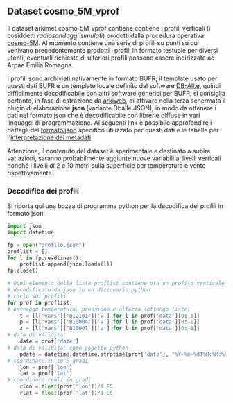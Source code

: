 ## Dataset cosmo_5M_vprof

Il dataset arkimet cosmo_5M_vprof contiene contiene i profili
verticali (i cosiddetti *radiosondaggi simulati*) prodotti dalla
procedura operativa [cosmo-5M](cosmo-5M). Al momento contiene una
serie di profili su punti su cui venivano precedentemente prodotti i
profili in formato testuale per diversi utenti, eventuali richieste di
ulteriori profili possono essere indirizzate ad Arpae Emilia Romagna.

I profili sono archiviati nativamente in formato BUFR; il template
usato per questi dati BUFR è un template locale definito dal software
[DB-All.e](https://github.com/ARPA-SIMC/dballe), quindi difficilmente
decodificabile con altri software generici per BUFR, si consiglia
pertanto, in fase di estrazione da [arkiweb](arkiweb), di attivare
nella terza schermata il plugin di elaborazione **json** (variante
Dballe JSON), in modo da ottenere i dati nel formato json che è
decodificabile con librerie diffuse in vari linguaggi di
programmazione. Ai seguenti link è possibile approfondire i dettagli
del [formato
json](http://www.raspibo.org/wiki/index.php/Gruppo_Meteo/RFC-rmap#Formati)
specifico utilizzato per questi dati e le tabelle per
l'[interpretazione dei
metadati](http://www.raspibo.org/wiki/index.php/Gruppo_Meteo/RFC-rmap#Dati_e_Metadati).

Attenzione, il contenuto del dataset è sperimentale e destinato a
subire variazioni, saranno probabilmente aggiunte nuove variabili ai
livelli verticali nonché i livelli di 2 e 10 metri sulla superficie
per temperatura e vento rispettivamente.

### Decodifica dei profili

Si riporta qui una bozza di programma python per la decodifica dei
profili in formato json:

```python
import json
import datetime

fp = open("profilo.json")
proflist = []
for l in fp.readlines():
    proflist.append(json.loads(l))
fp.close()

# Ogni elemento della lista proflist contiene ora un profilo verticale
# decodificato da json in un dizionario python
# ciclo sui profili
for prof in proflist:
# estraggo temperatura, pressione e altezza (ottengo liste)
    t = [l['vars']['B12101']['v'] for l in prof['data'][0:-1]]
    p = [l['vars']['B10004']['v'] for l in prof['data'][0:-1]]
    z = [l['vars']['B10007']['v'] for l in prof['data'][0:-1]]
# data di validita'
    date = prof['date']
# data di validita' come oggetto python
    pdate = datetime.datetime.strptime(prof['date'], "%Y-%m-%dT%H:%M:%SZ")
# coordinate in 10^5 gradi
    lon = prof['lon']
    lat = prof['lat']
# coordinate reali in gradi
    rlon = float(prof['lon'])/1.E5
    rlat = float(prof['lat'])/1.E5
```

